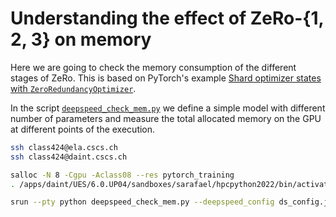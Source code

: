 # Understanding the effect of ZeRo-{1, 2, 3} on memory

Here we are going to check the memory consumption of the different stages of ZeRo.
This is based on PyTorch's example [Shard optimizer states with `ZeroRedundancyOptimizer`](https://pytorch.org/tutorials/recipes/zero_redundancy_optimizer.html).

In the script [`deepspeed_check_mem.py`](deepspeed_check_mem.py) we define a simple model with different number of parameters and measure the total allocated memory on the GPU at different points of the execution.

```bash
ssh class424@ela.cscs.ch
ssh class424@daint.cscs.ch

salloc -N 8 -Cgpu -Aclass08 --res pytorch_training
. /apps/daint/UES/6.0.UP04/sandboxes/sarafael/hpcpython2022/bin/activate
```

```bash
srun --pty python deepspeed_check_mem.py --deepspeed_config ds_config.json --data-dim 10000
```
